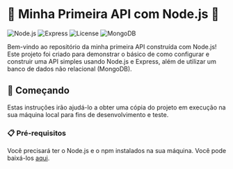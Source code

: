 # 🌟 Minha Primeira API com Node.js 🌟

![Node.js](https://img.shields.io/badge/Node.js-16.x-brightgreen)
![Express](https://img.shields.io/badge/Express-4.x-blue)
![License](https://img.shields.io/badge/License-MIT-yellow)
![MongoDB](https://img.shields.io/badge/MongoDB-4EA94B?style=for-the-badge&logo=mongodb&logoColor=white)

Bem-vindo ao repositório da minha primeira API construída com Node.js! Este projeto foi criado para demonstrar o básico de como configurar e construir uma API simples usando Node.js e Express, além de utilizar um banco de dados não relacional (MongoDB).

## 🚀 Começando

Estas instruções irão ajudá-lo a obter uma cópia do projeto em execução na sua máquina local para fins de desenvolvimento e teste.

### 📋 Pré-requisitos

Você precisará ter o Node.js e o npm instalados na sua máquina. Você pode baixá-los [aqui](https://nodejs.org/).